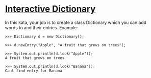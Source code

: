 # [Interactive Dictionary](https://www.codewars.com/kata/interactive-dictionary "https://www.codewars.com/kata/57a93f93bb9944516d0000c1")

In this kata, your job is to create a class Dictionary which you can add words to and their entries. Example:

```
>>> Dictionary d = new Dictionary();

>>> d.newEntry("Apple", "A fruit that grows on trees");

>>> System.out.println(d.look("Apple"));
A fruit that grows on trees

>>> System.out.println(d.look("Banana"));
Cant find entry for Banana
```